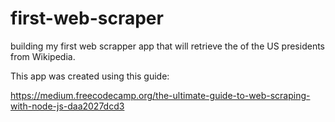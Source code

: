 # first-web-scraper

building my first web scrapper app that will retrieve the of the US presidents from Wikipedia.

This app was created using this guide:

https://medium.freecodecamp.org/the-ultimate-guide-to-web-scraping-with-node-js-daa2027dcd3

